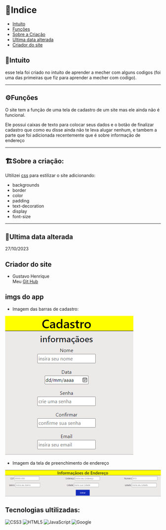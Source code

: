 # 📂Indice

* [Intuito](#intuito) 
* [Funções](#%EF%B8%8Ffun%C3%A7%C3%B5es) 
* [Sobre a Criação](#%EF%B8%8Fsobre-a-cria%C3%A7%C3%A3o)
* [Ultima data alterada](#ultima-data-alterada) 
* [Criador do site](#criador-do-site)

## 💬Intuito

esse tela foi criado no intuito de aprender a mecher com alguns codigos (foi uma das primeiras que fiz para aprender a mecher com codigo). 

<hr>

## ⚙️Funções

O site tem a função de uma tela de cadastro de um site mas ele ainda não é funcional.

Ele possui caixas de texto para colocar seus dados e o botão de finalizar cadastro que como eu disse ainda não te leva alugar nenhum, e tambem a parte que foi adicionada recentemente que é sobre informação de endereço

<hr>

## 🏗️Sobre a criação:

Ultilizei [css](https://developer.mozilla.org/pt-BR/docs/Web/CSS) para estilizar o site adicionando:

- backgrounds
- border
- color
- padding
- text-decoration
- display
- font-size

<hr>

## 📅Ultima data alterada
27/10/2023

## Criador do site

* Gustavo Henrique <br>
 Meu [Git Hub](https://github.com/foxymplayer)

 ## imgs do app

 * Imagem das barras de cadastro:

 ![image](img/telacad.png)

 * Imagem da tela de preenchimento de endereço

 ![img](img/endereco.png)

## Tecnologias ultilizadas:

 ![CSS3](https://img.shields.io/badge/css3-%231572B6.svg?style=for-the-badge&logo=css3&logoColor=white)
![HTML5](https://img.shields.io/badge/html5-%23E34F26.svg?style=for-the-badge&logo=html5&logoColor=white)
![JavaScript](https://img.shields.io/badge/javascript-%23323330.svg?style=for-the-badge&logo=javascript&logoColor=%23F7DF1E)
![Google]()